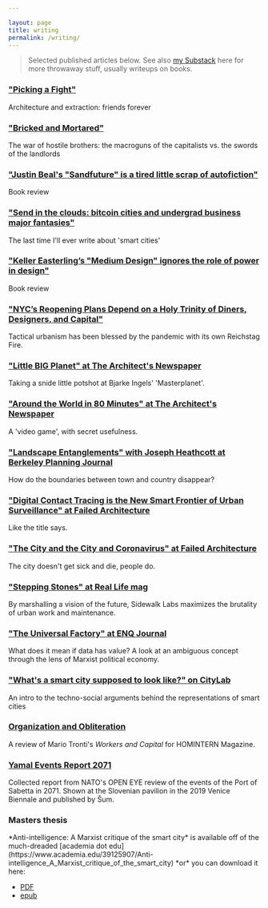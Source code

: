 ```yaml
---

layout: page
title: writing
permalink: /writing/
---
```

> Selected published articles below. See also <a href="https://kevinrogan.substack.com/">my Substack</a> here for more throwaway stuff, usually writeups on books.

<h3><a href="https://www.archpaper.com/2022/04/a-new-book-argues-that-architecture-desperately-needs-fixing-but-what-if-it-needs-breaking-instead/">"Picking a Fight"</a></h3>
<p>Architecture and extraction: friends forever</p>

<h3><a href="https://thebaffler.com/outbursts/bricked-and-mortared-rogan">"Bricked and Mortared"</a></h3>
<p>The war of hostile brothers: the macroguns of the capitalists vs. the swords of the landlords</p>

<h3><a href="https://thebaffler.com/latest/the-architects-autobiographer-rogan">"Justin Beal's "Sandfuture" is a tired little scrap of autofiction"</a></h3>
<p>Book review</p>

<h3><a href="https://reallifemag.com/send-in-the-clouds/">"Send in the clouds: bitcoin cities and undergrad business major fantasies"</a></h3>
<p>The last time I'll ever write about 'smart cities'</p>

<h3><a href="https://www.archpaper.com/2021/02/keller-easterling-medium-design-review/">"Keller Easterling’s "Medium Design" ignores the role of power in design"</a></h3>
<p>Book review</p>

<h3><a href="https://failedarchitecture.com/nycs-reopening-plans-depend-on-a-holy-trinity-of-diners-designers-and-capital/">"NYC’s Reopening Plans Depend on a Holy Trinity of Diners, Designers, and Capital"</a></h3>
<p>Tactical urbanism has been blessed by the pandemic with its own Reichstag Fire.</p>

<h3><a href="https://www.archpaper.com/2020/11/op-ed-masterplanet-bjarke-ingels-architecture-has-become-universal-and-incapable-difference/">"Little BIG Planet" at The Architect's Newspaper</a></h3>
<p>Taking a snide little potshot at Bjarke Ingels' 'Masterplanet'.</p>

<h3><a href="https://www.archpaper.com/2020/10/flight-simulator-2020-provides-a-worldwide-playset-for-architects-and-urbanists/">"Around the World in 80 Minutes" at The Architect's Newspaper</a></h3>
<p>A 'video game', with secret usefulness.</p>

<h3><a href="https://berkeleyplanningjournal.com/volume-31/2020/landscape-entanglements-toward-a-descriptive-project-for-planning-research-h9jr3">"Landscape Entanglements" with Joseph Heathcott at Berkeley Planning Journal</a></h3>
<p>How do the boundaries between town and country disappear?</p>

<h3><a href="https://failedarchitecture.com/digital-contact-tracing-is-the-new-smart-frontier-of-urban-surveillance/">"Digital Contact Tracing is the New Smart Frontier of Urban Surveillance" at Failed Architecture</a></h3>
<p>Like the title says.</p>

<h3><a href="https://failedarchitecture.com/the-city-and-the-city-and-coronavirus/">"The City and the City and Coronavirus" at Failed Architecture</a></h3>
<p>The city doesn't get sick and die, people do.</p>

<h3><a href="https://reallifemag.com/stepping-stones/">"Stepping Stones" at Real Life mag</a></h3>
<p>By marshalling a vision of the future, Sidewalk Labs maximizes the brutality of urban work and maintenance.</p>

<h3><a href="https://arcc-journal.org/index.php/arccjournal/article/view/839">"The Universal Factory" at ENQ Journal</a></h3>
<p>What does it mean if data has value? A look at an ambiguous concept through the lens of Marxist political economy.</p>

<h3><a href="https://www.citylab.com/design/2019/06/smart-city-photos-technology-marketing-branding-jibberjabber/592123/">"What's a smart city supposed to look like?" on CityLab</a></h3>
<p>An intro to the techno-social arguments behind the representations of smart cities</p>

<h3><a href="https://homintern.soy/posts/workcap.html">Organization and Obliteration</a></h3>
<p>A review of Mario Tronti's <i>Workers and Capital</i> for HOMINTERN Magazine.</p>

<h3><a href="http://sumrevija.si/en/eng-edmund-berger-kevin-rogan-yamal-events-report-2071//">Yamal Events Report 2071</a></h3>
<p>Collected report from NATO's OPEN EYE review of the events of the Port of Sabetta in 2071. Shown at the Slovenian pavilion in the 2019 Venice Biennale and published by Šum.</p>


<h3>Masters thesis</h3>
*Anti-intelligence: A Marxist critique of the smart city* is available off of the much-dreaded [academia dot edu](https://www.academia.edu/39125907/Anti-intelligence_A_Marxist_critique_of_the_smart_city) *or* you can download it here:

* [PDF](https://www.dropbox.com/s/bcbnoqnxujeaxdi/Anti-intelligence_%20A%20Marxist%20critique%20of%20t%20-%20Kevin%20Rogan.pdf?dl=0)
* [epub](https://www.dropbox.com/s/xbuqljxft9a3hpi/Anti-Intelligence_%20A%20Marxist%20Critique%20of%20the%20Smart%20City%20-%20Kevin%20Rogan.epub?dl=0)
